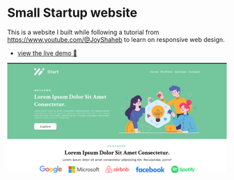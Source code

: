 # Small Startup website

This is a website I built while following a tutorial from https://www.youtube.com/@JoyShaheb to learn on responsive web design.

- [view the live demo 🚀](https://small-startup.vercel.app/)

![alt text](src/images/Readme-image/site-image.png)

